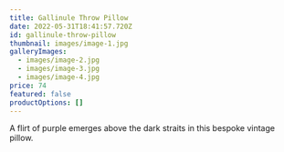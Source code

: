```yaml
---
title: Gallinule Throw Pillow
date: 2022-05-31T18:41:57.720Z
id: gallinule-throw-pillow
thumbnail: images/image-1.jpg
galleryImages:
  - images/image-2.jpg
  - images/image-3.jpg
  - images/image-4.jpg
price: 74
featured: false
productOptions: []
---
```

A flirt of purple emerges above the dark straits in this bespoke vintage pillow.